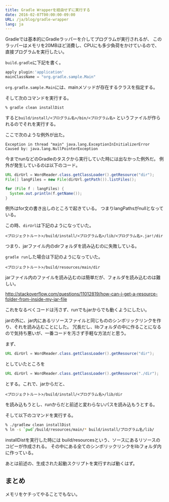 ```yaml
---
title: Gradle Wrapperを経由せずに実行する
date: 2016-02-07T00:00:00-09:00
URL: /ja/blog/gradle-wrapper
lang: ja
---
```


Gradleでは基本的にGradleラッパーを介してプログラムが実行されるが、
このラッパーはメモリを20MBほど消費し、CPUにも多少負荷をかけているので、
直接プログラムを実行したい。

`build.gradle`に下記を書く。

```groovy
apply plugin:'application'
mainClassName = "org.gradle.sample.Main"
```

`org.gradle.sample.Main`には、mainメソッドが存在するクラスを指定する。

そして次のコマンドを実行する。
```
% gradle clean installDist
```

すると`build/install/<プログラム名>/bin/<プログラム名>` というファイルが作られるのでそれを実行する。

ここで次のような例外が出た。

    Exception in thread "main" java.lang.ExceptionInInitializerError
    Caused by: java.lang.NullPointerException

今までrunなどのGradleのタスクから実行していた時には出なかった例外だ。
例外が発生しているのは以下のコード。

```java
URL dirUrl = WordReader.class.getClassLoader().getResource("dir");
File[] langFiles = new File(dirUrl.getPath()).listFiles();

for (File f : langFiles) {
  System.out.println(f.getName());
}
```

例外はfor文の書き出しのところで起きている。
つまりlangPathsがnullとなっている。

この時、`dirUrl`は下記のようになっていた。

    <プロジェクトルート>/build/install/<プログラム名>/lib/<プログラム名>.jar!/dir

つまり、jarファイル内のdirフォルダを読み込むのに失敗している。

`gradle run`した場合は下記のようになっていた。

    <プロジェクトルート>/build/resources/main/dir

jarファイル内のファイルを読み込むのは簡単だが、フォルダを読み込むのは難しい。

http://stackoverflow.com/questions/11012819/how-can-i-get-a-resource-folder-from-inside-my-jar-file

これをなるべくコードは汚さず、runでもjarからでも動くようにしたい。

jarの外に、jar内にあるリソースファイルと同じもののシンボリックリンクを作り、それを読み込むことにした。
冗長だし、libフォルダの中に作ることになるので気持ち悪いが、一番コードを汚さず手軽な方法だと思う。

まず、
```java
URL dirUrl = WordReader.class.getClassLoader().getResource("dir");
```

としていたところを

```java
URL dirUrl = WordReader.class.getClassLoader().getResource("./dir");
```

とする。これで、jarからだと、

    <プロジェクトルート>/build/install/<プログラム名>/lib/dir

を読み込もうとし、runからだと前述と変わらないパスを読み込もうとする。

そして以下のコマンドを実行する。

```sh
% ./gradlew clean installDist
% ln -s `pwd`/build/resources/main/* build/install/プログラム名/lib/
```

installDistを実行した時には build/resourcesという、ソースにあるリソースのコピーが作成される。
その中にある全てのシンボリックリンクをlibフォルダ内に作っている。

あとは前述の、生成された起動スクリプトを実行すれば動くはず。

まとめ
------
メモリをケチってやることでもない。